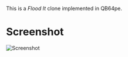 This is a *Flood It* clone implemented in QB64pe.

# Screenshot
![Screenshot](https://github.com/Cybermonkey342/FloodTheBoard/blob/main/FloodTheBoard/Screenshot.png)
